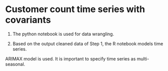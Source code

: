 # Customer count time series with covariants

1. The python notebook is used for data wrangling.

2. Based on the output cleaned data of Step 1, the R notebook models time series.

ARIMAX model is used. It is important to specify time series as multi-seasonal.
